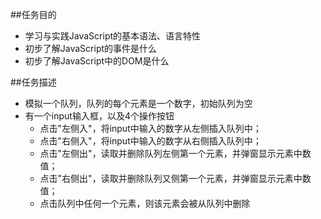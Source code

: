##任务目的
- 学习与实践JavaScript的基本语法、语言特性
- 初步了解JavaScript的事件是什么
- 初步了解JavaScript中的DOM是什么

##任务描述
- 模拟一个队列，队列的每个元素是一个数字，初始队列为空
- 有一个input输入框，以及4个操作按钮
    * 点击"左侧入"，将input中输入的数字从左侧插入队列中；
    * 点击"右侧入"，将input中输入的数字从右侧插入队列中；
    * 点击"左侧出"，读取并删除队列左侧第一个元素，并弹窗显示元素中数值；
    * 点击"右侧出"，读取并删除队列又侧第一个元素，并弹窗显示元素中数值；
    * 点击队列中任何一个元素，则该元素会被从队列中删除
